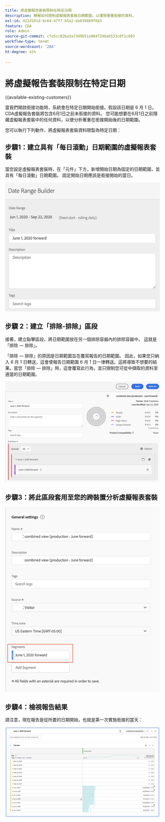 ```yaml
---
title: 將虛擬報告套裝限制在特定日期
description: 瞭解如何限制虛擬報表套裝日期範圍，以僅限著重銜接的資料。
exl-id: 421d101d-8c64-47f7-b5a2-da039889f663
feature: CDA
role: Admin
source-git-commit: cfa5cc02ba3a7349b51a904f29bab533c0f1c603
workflow-type: tm+mt
source-wordcount: '284'
ht-degree: 41%

---
```


# 將虛擬報告套裝限制在特定日期

{{available-existing-customers}}

當我們開啟銜接功能時，系統會在特定日期開始銜接。假設該日期是 6 月 1 日。CDA虛擬報告套裝將包含6月1日之前未銜接的資料。 您可能想要在6月1日之前隱藏虛擬報表套裝中的任何資料，以便分析著重在銜接開始後的日期範圍。

您可以執行下列動作，將虛擬報表套裝資料限製為特定日期：

## 步驟1：建立具有「每日滾動」日期範圍的虛擬報表套裝

當您設定虛擬報表套裝時，在「元件」下方，新增開始日期為固定的日期範圍，並具有「每日滾動」日期範圍。 固定開始日期應該是銜接開始的當日。

![](assets/rolling-daily.png)

## 步驟 2：建立「排除-排除」區段

接著，建立點擊區段，將日期範圍放在另一個排除容器內的排除容器中。 這就是「排除 — 排除」。

「排除 — 排除」的原因是日期範圍旨在覆寫報告的日期範圍。 因此，如果您只納入 6 月 1 日轉送，這會使報告日期範圍 6 月 1 日一律轉送。這將導致不想要的結果。當您「排除 — 排除」時，這會覆寫此行為，並只限制您可從中擷取的資料至適當的日期範圍。

![](assets/exclude-exclude.png)

## 步驟3：將此區段套用至您的跨裝置分析虛擬報表套裝

![](assets/apply-segment.png)

## 步驟4：檢視報告結果

請注意，現在報告是從所要的日期開始，也就是第一次實施銜接的當天：

![](assets/report-limited-dates.png)
